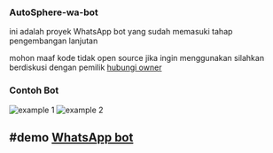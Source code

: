 ### AutoSphere-wa-bot

ini adalah proyek WhatsApp bot yang sudah memasuki tahap pengembangan lanjutan 

mohon maaf kode tidak open source jika ingin menggunakan silahkan berdiskusi dengan pemilik [hubungi owner](https://wa.me/6289676358643)

### Contoh Bot

![example 1](https://telegra.ph/file/a0d9c9f7b68d244e05c17.jpg)
![example 2](https://telegra.ph/file/2bb856200b9e0b46a21ba.jpg)


#demo [WhatsApp bot](https://wa.me/6289602518223)
---
